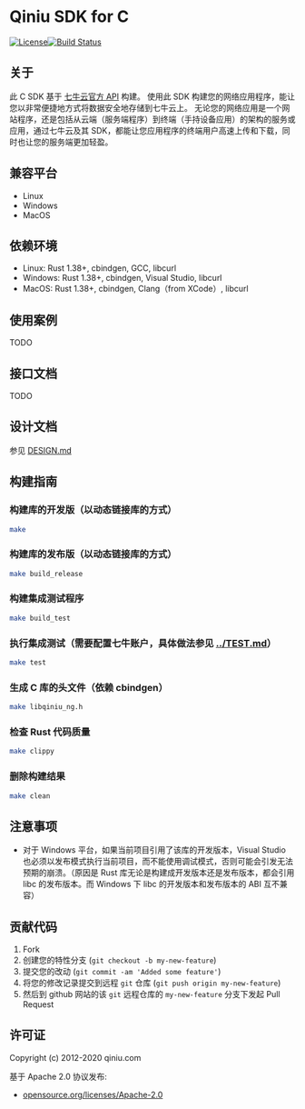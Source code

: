 # Qiniu SDK for C

[![License](https://img.shields.io/badge/license-Apache%202-blue)](https://github.com/bachue/rust-sdk/blob/master/LICENSE)[![Build Status](https://api.travis-ci.com/bachue/rust-sdk.svg?branch=master)](https://travis-ci.org/bachue/rust-sdk)

## 关于

此 C SDK 基于 [七牛云官方 API](http://developer.qiniu.com/) 构建。
使用此 SDK 构建您的网络应用程序，能让您以非常便捷地方式将数据安全地存储到七牛云上。
无论您的网络应用是一个网站程序，还是包括从云端（服务端程序）到终端（手持设备应用）的架构的服务或应用，通过七牛云及其 SDK，都能让您应用程序的终端用户高速上传和下载，同时也让您的服务端更加轻盈。

## 兼容平台

- Linux
- Windows
- MacOS

## 依赖环境

- Linux: Rust 1.38+, cbindgen, GCC, libcurl
- Windows: Rust 1.38+, cbindgen, Visual Studio, libcurl
- MacOS: Rust 1.38+, cbindgen, Clang（from XCode）, libcurl

## 使用案例

TODO

## 接口文档

TODO

## 设计文档

参见 [DESIGN.md](DESIGN.md)

## 构建指南

### 构建库的开发版（以动态链接库的方式）

```bash
make
```

### 构建库的发布版（以动态链接库的方式）

```bash
make build_release
```

### 构建集成测试程序

```bash
make build_test
```

### 执行集成测试（需要配置七牛账户，具体做法参见 [../TEST.md](../TEST.md)）

```bash
make test
```

### 生成 C 库的头文件（依赖 cbindgen）

```bash
make libqiniu_ng.h
```

### 检查 Rust 代码质量

```bash
make clippy
```

### 删除构建结果

```bash
make clean
```

## 注意事项

- 对于 Windows 平台，如果当前项目引用了该库的开发版本，Visual Studio 也必须以发布模式执行当前项目，而不能使用调试模式，否则可能会引发无法预期的崩溃。（原因是 Rust 库无论是构建成开发版本还是发布版本，都会引用 libc 的发布版本。而 Windows 下 libc 的开发版本和发布版本的 ABI 互不兼容）

## 贡献代码

1. Fork
2. 创建您的特性分支 (`git checkout -b my-new-feature`)
3. 提交您的改动 (`git commit -am 'Added some feature'`)
4. 将您的修改记录提交到远程 `git` 仓库 (`git push origin my-new-feature`)
5. 然后到 github 网站的该 `git` 远程仓库的 `my-new-feature` 分支下发起 Pull Request

## 许可证

Copyright (c) 2012-2020 qiniu.com

基于 Apache 2.0 协议发布:

* [opensource.org/licenses/Apache-2.0](https://opensource.org/licenses/Apache-2.0)
